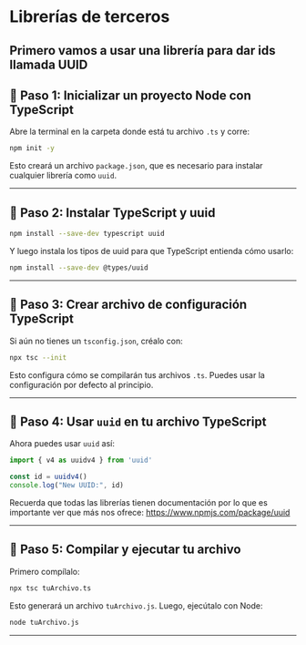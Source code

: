 # Librerías de terceros

Primero vamos a usar una librería para dar ids llamada UUID
---

## 🧩 Paso 1: Inicializar un proyecto Node con TypeScript

Abre la terminal en la carpeta donde está tu archivo `.ts` y corre:

```bash
npm init -y
```

Esto creará un archivo `package.json`, que es necesario para instalar cualquier librería como `uuid`.

---

## 🧩 Paso 2: Instalar TypeScript y uuid

```bash
npm install --save-dev typescript uuid
```

Y luego instala los tipos de uuid para que TypeScript entienda cómo usarlo:

```bash
npm install --save-dev @types/uuid
```

---

## 🧩 Paso 3: Crear archivo de configuración TypeScript

Si aún no tienes un `tsconfig.json`, créalo con:

```bash
npx tsc --init
```

Esto configura cómo se compilarán tus archivos `.ts`. Puedes usar la configuración por defecto al principio.

---

## 🧩 Paso 4: Usar `uuid` en tu archivo TypeScript

Ahora puedes usar `uuid` así:

```ts
import { v4 as uuidv4 } from 'uuid'

const id = uuidv4()
console.log("New UUID:", id)
```

Recuerda que todas las librerías tienen documentación por lo que es importante ver que más nos ofrece: https://www.npmjs.com/package/uuid

---

## 🧩 Paso 5: Compilar y ejecutar tu archivo

Primero compílalo:

```bash
npx tsc tuArchivo.ts
```

Esto generará un archivo `tuArchivo.js`. Luego, ejecútalo con Node:

```bash
node tuArchivo.js
```

---
